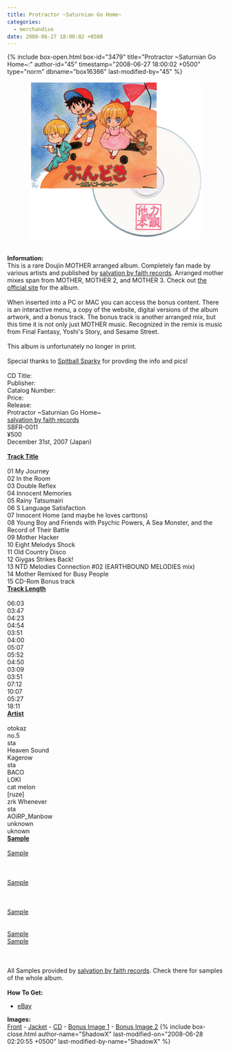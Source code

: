 ```yaml
---
title: Protractor ~Saturnian Go Home~
categories:
  - merchandise
date: 2008-06-27 18:00:02 +0500
---
```

{% include box-open.html box-id="3479" title="Protractor ~Saturnian Go Home~:" author-id="45" timestamp="2008-06-27 18:00:02 +0500" type="norm" dbname="box16366" last-modified-by="45" %}
	<center>
	<img src="/merchandise/images/saturniangohome_title.png" border="0" alt="Protractor ~Saturnian Go Home~" />
	</center>
	<br /><br />
	<b>Information:</b>
	<br />
	This is a rare Doujin MOTHER arranged album. Completely fan made by various artists and published by <a href="http://sbfr.nothing.sh/">salvation by faith records</a>. 
	Arranged mother mixes span from MOTHER, MOTHER 2, and MOTHER 3. Check out <a href="http://sbfr.nothing.sh/discography/sbfr-0011.html">the official site</a> for the album.
	<br /><br />
	When inserted into a PC or MAC you can access the bonus content. There is an interactive menu, a copy of the website, 
	digital versions of the album artwork, and a bonus track. The bonus track is another arranged mix, but this time it 
	is not only just MOTHER music. Recognized in the remix is music from Final Fantasy, Yoshi's Story, and Sesame Street.
	<br /><br />
	This album is unfortunately no longer in print.
	<br /><br />
	Special thanks to <a href="http://starmen.net/forum/?t=usrinfo&id=12082">Spitball Sparky</a> for provding the info and pics!
	<br /><br />
<table1 />
	CD Title:<br />
	Publisher:<br />
	Catalog Number:<br />
	Price:<br />
	Release:<br />
<table2 />
	Protractor ~Saturnian Go Home~<br />
	<a href="http://sbfr.nothing.sh/">salvation by faith records</a><br />
	SBFR-0011<br />
	¥500<br />
	December 31st, 2007 (Japan)<br /><br />
<table3 />
<table1 />
	<b><u>Track Title</u></b><br /><br />
	01 My Journey<br />
	02 In the Room<br />
	03 Double Reflex<br />
	04 Innocent Memories<br />
	05 Rainy Tatsumairi<br />
	06 S Language Satisfaction<br />
	07 Innocent Home (and maybe he loves carttons)<br />
	08 Young Boy and Friends with Psychic Powers, A Sea Monster, and the Record of Their Battle<br />
	09 Mother Hacker<br />
	10 Eight Melodys Shock<br />
	11 Old Country Disco<br />
	12 Giygas Strikes Back!<br />
	13 NTD Melodies Connection #02 (EARTHBOUND MELODIES mix)<br />
	14 Mother Remixed for Busy People<br />
	15 CD-Rom Bonus track<br />
<table2 />
	<u><b>Track Length</b></u><br /><br />
	06:03<br />
	03:47<br />
	04:23<br />
	04:54<br />
	03:51<br />
	04:00<br />
	05:07<br />
	05:52<br />
	04:50<br />
	03:09<br />
	03:51<br />
	07:12<br />
	10:07<br />
	05:27<br />
	18:11<br />
<table2 />
	<u><b>Artist</b></u><br /><br />
	otokaz<br />
	no.5<br />
	sta<br />
	Heaven Sound<br />
	Kagerow<br />
	sta<br />
	BACO<br />
	LOKI<br />
	cat melon<br />
	[ruze]<br />
	zrk Whenever<br />
	sta<br />
	AOiRP_Manbow<br />
	unknown<br />
	uknown<br />
<table2 />
	<u><b>Sample</b></u><br /><br />
	<a href="samples/SaturnianGoHome_Sample_tr01.mp3">Sample</a><br />
	<br />
	<br />
	<br />
	<a href="samples/SaturnianGoHome_Sample_tr05.mp3">Sample</a><br />
	<br />
	<br />
	<br />
	<a href="samples/SaturnianGoHome_Sample_tr09.mp3">Sample</a><br />
	<br />
	<br />
	<a href="samples/SaturnianGoHome_Sample_tr12.mp3">Sample</a><br />
	<a href="samples/SaturnianGoHome_Sample_tr13.mp3">Sample</a><br />
	<br />
	<br />
<table3 />
	<br />
	All Samples provided by <a href="http://sbfr.nothing.sh/discography/sbfr-0011.html">salvation by faith records</a>. 
	Check there for samples of the whole album.
	<br /><br />
	<b>How To Get:</b>
	<ul>
	<li><a href="http://www.ebay.com">eBay</a></li>
	</ul>
	<b>Images:</b>
	<br />
	<a href="/merchandise/images/saturniangohome_front.jpg">Front</a> - <a href="/merchandise/images/saturniangohome_jacket.png">Jacket</a> - <a href="/merchandise/images/saturniangohome_cd.png">CD</a> - 
	<a href="/merchandise/images/saturniangohome_bonus2.jpg">Bonus Image 1</a> - <a href="/merchandise/images/saturniangohome_bonus1.jpg">Bonus Image 2</a>
{% include box-close.html author-name="ShadowX" last-modified-on="2008-06-28 02:20:55 +0500" last-modified-by-name="ShadowX" %}
